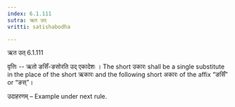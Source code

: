 ```yaml
---
index: 6.1.111
sutra: ऋत उत्‌
vritti: satishabodha

---
```

 ऋत उत् 6.1.111 


वृत्तिः -- ऋतो ङसिँ-ङसोरति उद् एकादेशः । The short उकारः shall be a single substitute in the place of the short ऋकारः and the following short अकारः of the affix “ङसिँ” or “ङस्”। 


उदाहरणम् – Example under next rule. 